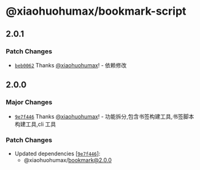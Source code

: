 # @xiaohuohumax/bookmark-script

## 2.0.1

### Patch Changes

- [`beb0062`](https://github.com/xiaohuohumax/bookmark-script-builder/commit/beb0062c7674cb753b6bbe3e248a54d4dd792e6f) Thanks [@xiaohuohumax](https://github.com/xiaohuohumax)! - 依赖修改

## 2.0.0

### Major Changes

- [`9e7f446`](https://github.com/xiaohuohumax/bookmark-script-builder/commit/9e7f4462cc97eca0346c1be01659912e7d8de0f9) Thanks [@xiaohuohumax](https://github.com/xiaohuohumax)! - 功能拆分,包含书签构建工具,书签脚本构建工具,cli 工具

### Patch Changes

- Updated dependencies [[`9e7f446`](https://github.com/xiaohuohumax/bookmark-script-builder/commit/9e7f4462cc97eca0346c1be01659912e7d8de0f9)]:
  - @xiaohuohumax/bookmark@2.0.0
